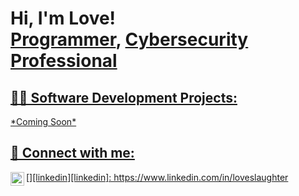 <h1>Hi, I'm Love! <br/><a href="https://www.linkedin.com/in/loveslaughter">Programmer</a>, <a href="https://www.linkedin.com/in/loveslaughter/">Cybersecurity Professional</h1>

<h2>👨‍💻 Software Development Projects:</h2>
*Coming Soon*

<h2> 🤳 Connect with me:</h2>
[<img align="left" alt="LoveSlaughter | LinkedIn" width="22px" src="https://cdn.jsdelivr.net/npm/simple-icons@v3/icons/linkedin.svg" />][linkedin][linkedin]: https://www.linkedin.com/in/loveslaughter

<!--
**Love-Slaughter/Love-Slaughter** is a ✨ _special_ ✨ repository because its `README.md` (this file) appears on your GitHub profile.

Here are some ideas to get you started:

- 🔭 I’m currently working on ...
- 🌱 I’m currently learning ...
- 👯 I’m looking to collaborate on ...
- 🤔 I’m looking for help with ...
- 💬 Ask me about ...
- 📫 How to reach me: ...
- 😄 Pronouns: ...
- ⚡ Fun fact: ...
-->
